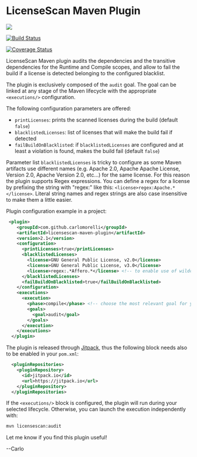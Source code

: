 # LicenseScan Maven Plugin

[![](https://jitpack.io/v/carlomorelli/licensescan-maven-plugin.svg)](https://jitpack.io/#carlomorelli/licensescan-maven-plugin)

[![Build Status](https://travis-ci.org/carlomorelli/licensescan-maven-plugin.svg?branch=master)](https://travis-ci.org/carlomorelli/licensescan-maven-plugin)

[![Coverage Status](https://coveralls.io/repos/github/carlomorelli/licensescan-maven-plugin/badge.svg?branch=master)](https://coveralls.io/github/carlomorelli/licensescan-maven-plugin?branch=master)



LicenseScan Maven plugin audits the dependencies and the transitive dependencies for the Runtime and Compile scopes,
and allow to fail the build if a license is detected belonging to the configured blacklist.

The plugin is exclusively composed of the `audit` goal. The goal can be linked at any stage of the Maven lifecycle with the appropriate `<executions/>` configuration.

The following configuration parameters are offered:
* `printLicenses`: prints the scanned licenses during the build (default `false`)
* `blacklistedLicenses`: list of licenses that will make the build fail if detected
* `failBuildOnBlacklisted`: if `blacklistedLicenses` are configured and at least a violation is found, makes the build fail (default `false`)

Parameter list `blacklistedLicenses` is tricky to configure as some Maven artifacts use different names (e.g. Apache 2.0, Apache Apache License, Version 2.0, Apache Version 2.0, etc...) for the same license.
For this reason the plugin supports Regex expressions. You can define a regex for a license by prefixing the string with "regex:" like this:
```<license>regex:Apache.*</license>```. Literal string names and regex strings are also case insensitive to make them a little easier.

Plugin configuration example in a project:
```xml
 <plugin>
    <groupId>com.github.carlomorelli</groupId>
    <artifactId>licensescan-maven-plugin</artifactId>
    <version>2.1</version>
    <configuration>
      <printLicenses>true</printLicenses>
      <blacklistedLicenses>
        <license>GNU General Public License, v2.0</license>
        <license>GNU General Public License, v3.0</license>
        <license>regex:.*Affero.*</license> <!-- to enable use of wildcards, use string prefix 'regex:' -->
      </blacklistedLicenses>
      <failBuildOnBlacklisted>true</failBuildOnBlacklisted>
    </configuration>
    <executions>
      <execution>
        <phase>compile</phase> <!-- choose the most relevant goal for your pipeline, e.g. 'compile', 'test' or 'deploy' -->
        <goals>
          <goal>audit</goal>
        </goals>
      </execution>
    </executions>
  </plugin>
```
The plugin is released through [Jitpack](https://jitpack.io), thus the following block needs also to be enabled in your `pom.xml`:
```xml
  <pluginRepositories>
    <pluginRepository>
      <id>jitpack.io</id>
      <url>https://jitpack.io</url>
    </pluginRepository>
  </pluginRepositories>
```

If the `<executions/>` block is configured, the plugin will run during your selected lifecycle. Otherwise, you can launch the execution independently with:
```sh
mvn licensescan:audit
```

Let me know if you find this plugin useful!

--Carlo
